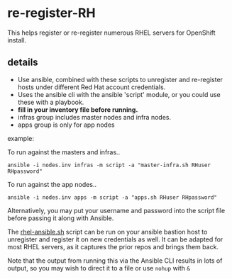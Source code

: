 # re-register-RH
This helps register or re-register numerous RHEL servers for OpenShift install.

## details

* Use ansible, combined with these scripts to unregister and re-register hosts under different Red Hat account credentials.
* Uses the ansible cli with the ansible 'script' module, or you could use these with a playbook.
* **fill in your inventory file before running.**
* infras group includes master nodes and infra nodes.
* apps group is only for app nodes

example:

To run against the masters and infras..

`ansible -i nodes.inv infras -m script -a "master-infra.sh RHuser RHpassword"`

To run against the app nodes..

`ansible -i nodes.inv apps -m script -a "apps.sh RHuser RHpassword"`

Alternatively, you may put your username and password into the script file before passing it along with Ansible.

The [rhel-ansible.sh](https://github.com/ArctiqTeam/re-register-RH-hosts/blob/master/rhel-ansible.sh) script can be run on your ansible bastion host to unregister and register it on new credentials as well. It can be adapted for most RHEL servers, as it captures the prior repos and brings them back.

Note that the output from running this via the Ansible CLI results in lots of output, so you may wish to direct it to a file or use `nohup` with `&`
